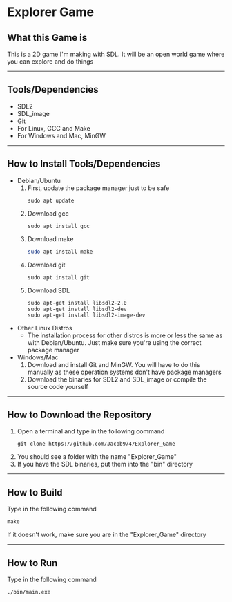 # Explorer Game
## What this Game is
This is a 2D game I'm making with SDL. It will be an open world game where you can explore and do things

---
## Tools/Dependencies
* SDL2
* SDL_image
* Git
* For Linux, GCC and Make
* For Windows and Mac, MinGW

---
## How to Install Tools/Dependencies
* Debian/Ubuntu
  1. First, update the package manager just to be safe
     ```
     sudo apt update
     ```
  1. Download gcc
     ```
     sudo apt install gcc
     ```
  1. Download make
     ```Bash
     sudo apt install make
     ```
  1. Download git
     ```
     sudo apt install git
     ```
  1. Download SDL
     ```
     sudo apt-get install libsdl2-2.0
     sudo apt-get install libsdl2-dev
     sudo apt-get install libsdl2-image-dev
     ```
* Other Linux Distros
    * The installation process for other distros is more or less the same as with Debian/Ubuntu. Just make sure you're using the correct package manager
* Windows/Mac
    1. Download and install Git and MinGW. You will have to do this manually as these operation systems don't have package managers
    1. Download the binaries for SDL2 and SDL_image or compile the source code yourself
---
## How to Download the Repository
1. Open a terminal and type in the following command
   ```
   git clone https://github.com/Jacob974/Explorer_Game
   ```
1. You should see a folder with the name "Explorer_Game"
1. If you have the SDL binaries, put them into the "bin" directory

---
## How to Build
Type in the following command
   ```
   make
   ```
If it doesn't work, make sure you are in the "Explorer_Game" directory

---
## How to Run
Type in the following command
```
./bin/main.exe
```